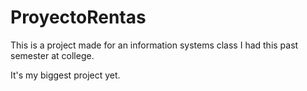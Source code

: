 # ProyectoRentas
This is a project made for an information systems class I had this past semester at college.

It's my biggest project yet.
